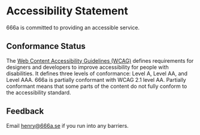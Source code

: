 # Accessibility Statement

666a is committed to providing an accessible service.

## Conformance Status

The [Web Content Accessibility Guidelines (WCAG)](https://www.w3.org/WAI/standards-guidelines/wcag/) defines requirements for designers and developers to improve accessibility for people with disabilities. It defines three levels of conformance: Level A, Level AA, and Level AAA. 666a is partially conformant with WCAG 2.1 level AA. Partially conformant means that some parts of the content do not fully conform to the accessibility standard.

## Feedback

Email henry@666a.se if you run into any barriers.
